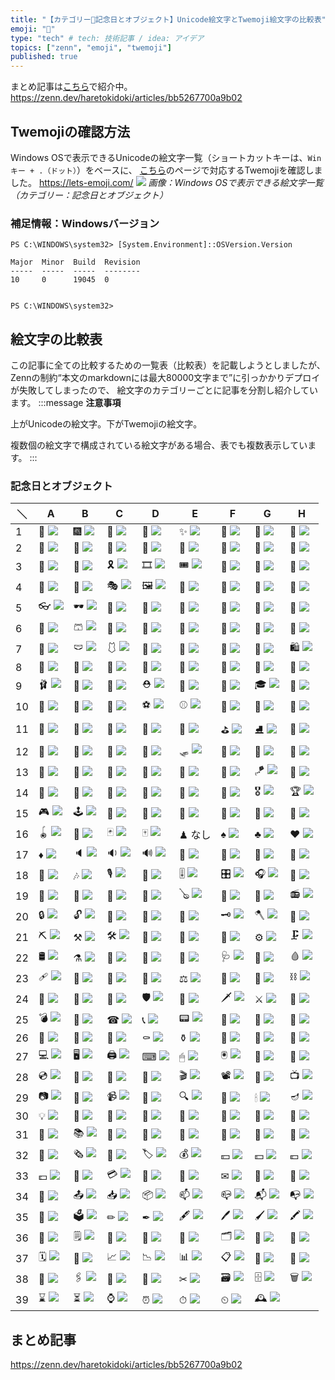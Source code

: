 ```yaml
---
title: "【カテゴリー🎈記念日とオブジェクト】Unicode絵文字とTwemoji絵文字の比較表"
emoji: "🎈"
type: "tech" # tech: 技術記事 / idea: アイデア
topics: ["zenn", "emoji", "twemoji"]
published: true
---
```

まとめ記事は[こちら](https://zenn.dev/haretokidoki/articles/bb5267700a9b02)で紹介中。
https://zenn.dev/haretokidoki/articles/bb5267700a9b02

## Twemojiの確認方法
Windows OSで表示できるUnicodeの絵文字一覧（ショートカットキーは、`Winキー + .（ドット）`）をベースに、
[こちら](https://lets-emoji.com/)のページで対応するTwemojiを確認しました。
https://lets-emoji.com/
![](https://storage.googleapis.com/zenn-user-upload/639d9213837a-20230517.png)
*画像：Windows OSで表示できる絵文字一覧（カテゴリー：記念日とオブジェクト）*

### 補足情報：Windowsバージョン
```powershell:Windows10 Pro
PS C:\WINDOWS\system32> [System.Environment]::OSVersion.Version

Major  Minor  Build  Revision
-----  -----  -----  --------
10     0      19045  0


PS C:\WINDOWS\system32>
```

## 絵文字の比較表
この記事に全ての比較するための一覧表（比較表）を記載しようとしましたが、
Zennの制約“本文のmarkdownには最大80000文字まで”に引っかかりデプロイが失敗してしまったので、
絵文字のカテゴリーごとに記事を分割し紹介しています。
:::message
**注意事項**

上がUnicodeの絵文字。下がTwemojiの絵文字。

複数個の絵文字で構成されている絵文字がある場合、表でも複数表示しています。
:::
### 記念日とオブジェクト
| ＼ | A | B | C | D | E | F | G | H |
| ----- | ----- | ----- | ----- | ----- | ----- | ----- | ----- | ----- |
| 1 | 🎈 ![](https://twemoji.maxcdn.com/v/14.0.2/72x72/1f388.png) | 🎆 ![](https://twemoji.maxcdn.com/v/14.0.2/72x72/1f386.png) | 🎇 ![](https://twemoji.maxcdn.com/v/14.0.2/72x72/1f387.png) | 🧨 ![](https://twemoji.maxcdn.com/v/14.0.2/72x72/1f9e8.png) | ✨ ![](https://twemoji.maxcdn.com/v/14.0.2/72x72/2728.png) | 🎉 ![](https://twemoji.maxcdn.com/v/14.0.2/72x72/1f389.png) | 🎊 ![](https://twemoji.maxcdn.com/v/14.0.2/72x72/1f38a.png) | 🎃 ![](https://twemoji.maxcdn.com/v/14.0.2/72x72/1f383.png) |
| 2 | 🎄 ![](https://twemoji.maxcdn.com/v/14.0.2/72x72/1f384.png) | 🎋 ![](https://twemoji.maxcdn.com/v/14.0.2/72x72/1f38b.png) | 🎍 ![](https://twemoji.maxcdn.com/v/14.0.2/72x72/1f38d.png) | 🎎 ![](https://twemoji.maxcdn.com/v/14.0.2/72x72/1f38e.png) | 🎏 ![](https://twemoji.maxcdn.com/v/14.0.2/72x72/1f38f.png) | 🎐 ![](https://twemoji.maxcdn.com/v/14.0.2/72x72/1f390.png) | 🎑 ![](https://twemoji.maxcdn.com/v/14.0.2/72x72/1f391.png) | 🧧 ![](https://twemoji.maxcdn.com/v/14.0.2/72x72/1f9e7.png) |
| 3 | 🎀 ![](https://twemoji.maxcdn.com/v/14.0.2/72x72/1f380.png) | 🎁 ![](https://twemoji.maxcdn.com/v/14.0.2/72x72/1f381.png) | 🎗 ![](https://twemoji.maxcdn.com/v/14.0.2/72x72/1f397.png) | 🎞 ![](https://twemoji.maxcdn.com/v/14.0.2/72x72/1f39e.png) | 🎟 ![](https://twemoji.maxcdn.com/v/14.0.2/72x72/1f39f.png) | 🎫 ![](https://twemoji.maxcdn.com/v/14.0.2/72x72/1f3ab.png) | 🎠 ![](https://twemoji.maxcdn.com/v/14.0.2/72x72/1f3a0.png) | 🎡 ![](https://twemoji.maxcdn.com/v/14.0.2/72x72/1f3a1.png) |
| 4 | 🎢 ![](https://twemoji.maxcdn.com/v/14.0.2/72x72/1f3a2.png) | 🎪 ![](https://twemoji.maxcdn.com/v/14.0.2/72x72/1f3aa.png) | 🎭 ![](https://twemoji.maxcdn.com/v/14.0.2/72x72/1f3ad.png) | 🖼 ![](https://twemoji.maxcdn.com/v/14.0.2/72x72/1f5bc.png) | 🎨 ![](https://twemoji.maxcdn.com/v/14.0.2/72x72/1f3a8.png) | 🧵 ![](https://twemoji.maxcdn.com/v/14.0.2/72x72/1f9f5.png) | 🧶 ![](https://twemoji.maxcdn.com/v/14.0.2/72x72/1f9f6.png) | 🛒 ![](https://twemoji.maxcdn.com/v/14.0.2/72x72/1f6d2.png) |
| 5 | 👓 ![](https://twemoji.maxcdn.com/v/14.0.2/72x72/1f453.png) | 🕶 ![](https://twemoji.maxcdn.com/v/14.0.2/72x72/1f576.png) | 🦺 ![](https://twemoji.maxcdn.com/v/14.0.2/72x72/1f9ba.png) | 🥽 ![](https://twemoji.maxcdn.com/v/14.0.2/72x72/1f97d.png) | 🥼 ![](https://twemoji.maxcdn.com/v/14.0.2/72x72/1f97c.png) | 🧥 ![](https://twemoji.maxcdn.com/v/14.0.2/72x72/1f9e5.png) | 👔 ![](https://twemoji.maxcdn.com/v/14.0.2/72x72/1f454.png) | 👕 ![](https://twemoji.maxcdn.com/v/14.0.2/72x72/1f455.png) |
| 6 | 👖 ![](https://twemoji.maxcdn.com/v/14.0.2/72x72/1f456.png) | 🩳 ![](https://twemoji.maxcdn.com/v/14.0.2/72x72/1fa73.png) | 🧣 ![](https://twemoji.maxcdn.com/v/14.0.2/72x72/1f9e3.png) | 🧤 ![](https://twemoji.maxcdn.com/v/14.0.2/72x72/1f9e4.png) | 🧦 ![](https://twemoji.maxcdn.com/v/14.0.2/72x72/1f9e6.png) | 👗 ![](https://twemoji.maxcdn.com/v/14.0.2/72x72/1f457.png) | 🥻 ![](https://twemoji.maxcdn.com/v/14.0.2/72x72/1f97b.png) | 👘 ![](https://twemoji.maxcdn.com/v/14.0.2/72x72/1f458.png) |
| 7 | 👚 ![](https://twemoji.maxcdn.com/v/14.0.2/72x72/1f45a.png) | 🩲 ![](https://twemoji.maxcdn.com/v/14.0.2/72x72/1fa72.png) | 🩱 ![](https://twemoji.maxcdn.com/v/14.0.2/72x72/1fa71.png) | 👙 ![](https://twemoji.maxcdn.com/v/14.0.2/72x72/1f459.png) | 👛 ![](https://twemoji.maxcdn.com/v/14.0.2/72x72/1f45b.png) | 👜 ![](https://twemoji.maxcdn.com/v/14.0.2/72x72/1f45c.png) | 👝 ![](https://twemoji.maxcdn.com/v/14.0.2/72x72/1f45d.png) | 🛍 ![](https://twemoji.maxcdn.com/v/14.0.2/72x72/1f6cd.png) |
| 8 | 🎒 ![](https://twemoji.maxcdn.com/v/14.0.2/72x72/1f392.png) | 👞 ![](https://twemoji.maxcdn.com/v/14.0.2/72x72/1f45e.png) | 👟 ![](https://twemoji.maxcdn.com/v/14.0.2/72x72/1f45f.png) | 🥾 ![](https://twemoji.maxcdn.com/v/14.0.2/72x72/1f97e.png) | 🥿 ![](https://twemoji.maxcdn.com/v/14.0.2/72x72/1f97f.png) | 👠 ![](https://twemoji.maxcdn.com/v/14.0.2/72x72/1f460.png) | 👡 ![](https://twemoji.maxcdn.com/v/14.0.2/72x72/1f461.png) | 👢 ![](https://twemoji.maxcdn.com/v/14.0.2/72x72/1f462.png) |
| 9 | 🩰 ![](https://twemoji.maxcdn.com/v/14.0.2/72x72/1fa70.png) | 👑 ![](https://twemoji.maxcdn.com/v/14.0.2/72x72/1f451.png) | 🧢 ![](https://twemoji.maxcdn.com/v/14.0.2/72x72/1f9e2.png) | ⛑ ![](https://twemoji.maxcdn.com/v/14.0.2/72x72/26d1.png) | 👒 ![](https://twemoji.maxcdn.com/v/14.0.2/72x72/1f452.png) | 🎩 ![](https://twemoji.maxcdn.com/v/14.0.2/72x72/1f3a9.png) | 🎓 ![](https://twemoji.maxcdn.com/v/14.0.2/72x72/1f393.png) | 💋 ![](https://twemoji.maxcdn.com/v/14.0.2/72x72/1f48b.png) |
| 10 | 💄 ![](https://twemoji.maxcdn.com/v/14.0.2/72x72/1f484.png) | 💍 ![](https://twemoji.maxcdn.com/v/14.0.2/72x72/1f48d.png) | 💎 ![](https://twemoji.maxcdn.com/v/14.0.2/72x72/1f48e.png) | ⚽ ![](https://twemoji.maxcdn.com/v/14.0.2/72x72/26bd.png) | ⚾ ![](https://twemoji.maxcdn.com/v/14.0.2/72x72/26be.png) | 🥎 ![](https://twemoji.maxcdn.com/v/14.0.2/72x72/1f94e.png) | 🏀 ![](https://twemoji.maxcdn.com/v/14.0.2/72x72/1f3c0.png) | 🏐 ![](https://twemoji.maxcdn.com/v/14.0.2/72x72/1f3d0.png) |
| 11 | 🏈 ![](https://twemoji.maxcdn.com/v/14.0.2/72x72/1f3c8.png) | 🏉 ![](https://twemoji.maxcdn.com/v/14.0.2/72x72/1f3c9.png) | 🎱 ![](https://twemoji.maxcdn.com/v/14.0.2/72x72/1f3b1.png) | 🎳 ![](https://twemoji.maxcdn.com/v/14.0.2/72x72/1f3b3.png) | 🥌 ![](https://twemoji.maxcdn.com/v/14.0.2/72x72/1f94c.png) | ⛳ ![](https://twemoji.maxcdn.com/v/14.0.2/72x72/26f3.png) | ⛸ ![](https://twemoji.maxcdn.com/v/14.0.2/72x72/26f8.png) | 🎣 ![](https://twemoji.maxcdn.com/v/14.0.2/72x72/1f3a3.png) |
| 12 | 🤿 ![](https://twemoji.maxcdn.com/v/14.0.2/72x72/1f93f.png) | 🎽 ![](https://twemoji.maxcdn.com/v/14.0.2/72x72/1f3bd.png) | 🛶 ![](https://twemoji.maxcdn.com/v/14.0.2/72x72/1f6f6.png) | 🎿 ![](https://twemoji.maxcdn.com/v/14.0.2/72x72/1f3bf.png) | 🛷 ![](https://twemoji.maxcdn.com/v/14.0.2/72x72/1f6f7.png) | 🥅 ![](https://twemoji.maxcdn.com/v/14.0.2/72x72/1f945.png) | 🏒 ![](https://twemoji.maxcdn.com/v/14.0.2/72x72/1f3d2.png) | 🥍 ![](https://twemoji.maxcdn.com/v/14.0.2/72x72/1f94d.png) |
| 13 | 🏏 ![](https://twemoji.maxcdn.com/v/14.0.2/72x72/1f3cf.png) | 🏑 ![](https://twemoji.maxcdn.com/v/14.0.2/72x72/1f3d1.png) | 🏓 ![](https://twemoji.maxcdn.com/v/14.0.2/72x72/1f3d3.png) | 🏸 ![](https://twemoji.maxcdn.com/v/14.0.2/72x72/1f3f8.png) | 🎾 ![](https://twemoji.maxcdn.com/v/14.0.2/72x72/1f3be.png) | 🥏 ![](https://twemoji.maxcdn.com/v/14.0.2/72x72/1f94f.png) | 🪁 ![](https://twemoji.maxcdn.com/v/14.0.2/72x72/1fa81.png) | 🎯 ![](https://twemoji.maxcdn.com/v/14.0.2/72x72/1f3af.png) |
| 14 | 🥊 ![](https://twemoji.maxcdn.com/v/14.0.2/72x72/1f94a.png) | 🥋 ![](https://twemoji.maxcdn.com/v/14.0.2/72x72/1f94b.png) | 🥇 ![](https://twemoji.maxcdn.com/v/14.0.2/72x72/1f947.png) | 🥈 ![](https://twemoji.maxcdn.com/v/14.0.2/72x72/1f948.png) | 🥉 ![](https://twemoji.maxcdn.com/v/14.0.2/72x72/1f949.png) | 🏅 ![](https://twemoji.maxcdn.com/v/14.0.2/72x72/1f3c5.png) | 🎖 ![](https://twemoji.maxcdn.com/v/14.0.2/72x72/1f396.png) | 🏆 ![](https://twemoji.maxcdn.com/v/14.0.2/72x72/1f3c6.png) |
| 15 | 🎮 ![](https://twemoji.maxcdn.com/v/14.0.2/72x72/1f3ae.png) | 🕹 ![](https://twemoji.maxcdn.com/v/14.0.2/72x72/1f579.png) | 🎰 ![](https://twemoji.maxcdn.com/v/14.0.2/72x72/1f3b0.png) | 🎲 ![](https://twemoji.maxcdn.com/v/14.0.2/72x72/1f3b2.png) | 🔮 ![](https://twemoji.maxcdn.com/v/14.0.2/72x72/1f52e.png) | 🧿 ![](https://twemoji.maxcdn.com/v/14.0.2/72x72/1f9ff.png) | 🧩 ![](https://twemoji.maxcdn.com/v/14.0.2/72x72/1f9e9.png) | 🧸 ![](https://twemoji.maxcdn.com/v/14.0.2/72x72/1f9f8.png) |
| 16 | 🪀 ![](https://twemoji.maxcdn.com/v/14.0.2/72x72/1fa80.png) | 🎴 ![](https://twemoji.maxcdn.com/v/14.0.2/72x72/1f3b4.png) | 🃏 ![](https://twemoji.maxcdn.com/v/14.0.2/72x72/1f0cf.png) | 🀄 ![](https://twemoji.maxcdn.com/v/14.0.2/72x72/1f004.png) | ♟ なし | ♠ ![](https://twemoji.maxcdn.com/v/14.0.2/72x72/2660.png) | ♣ ![](https://twemoji.maxcdn.com/v/14.0.2/72x72/2663.png) | ♥ ![](https://twemoji.maxcdn.com/v/14.0.2/72x72/2665.png) |
| 17 | ♦ ![](https://twemoji.maxcdn.com/v/14.0.2/72x72/2666.png) | 🔈 ![](https://twemoji.maxcdn.com/v/14.0.2/72x72/1f508.png) | 🔉 ![](https://twemoji.maxcdn.com/v/14.0.2/72x72/1f509.png) | 🔊 ![](https://twemoji.maxcdn.com/v/14.0.2/72x72/1f50a.png) | 📢 ![](https://twemoji.maxcdn.com/v/14.0.2/72x72/1f4e2.png) | 📣 ![](https://twemoji.maxcdn.com/v/14.0.2/72x72/1f4e3.png) | 🔔 ![](https://twemoji.maxcdn.com/v/14.0.2/72x72/1f514.png) | 🎼 ![](https://twemoji.maxcdn.com/v/14.0.2/72x72/1f3bc.png) |
| 18 | 🎵 ![](https://twemoji.maxcdn.com/v/14.0.2/72x72/1f3b5.png) | 🎶 ![](https://twemoji.maxcdn.com/v/14.0.2/72x72/1f3b6.png) | 🎙 ![](https://twemoji.maxcdn.com/v/14.0.2/72x72/1f399.png) | 🎤 ![](https://twemoji.maxcdn.com/v/14.0.2/72x72/1f3a4.png) | 🎚 ![](https://twemoji.maxcdn.com/v/14.0.2/72x72/1f39a.png) | 🎛 ![](https://twemoji.maxcdn.com/v/14.0.2/72x72/1f39b.png) | 🎧 ![](https://twemoji.maxcdn.com/v/14.0.2/72x72/1f3a7.png) | 📯 ![](https://twemoji.maxcdn.com/v/14.0.2/72x72/1f4ef.png) |
| 19 | 🥁 ![](https://twemoji.maxcdn.com/v/14.0.2/72x72/1f941.png) | 🎷 ![](https://twemoji.maxcdn.com/v/14.0.2/72x72/1f3b7.png) | 🎺 ![](https://twemoji.maxcdn.com/v/14.0.2/72x72/1f3ba.png) | 🎸 ![](https://twemoji.maxcdn.com/v/14.0.2/72x72/1f3b8.png) | 🪕 ![](https://twemoji.maxcdn.com/v/14.0.2/72x72/1fa95.png) | 🎻 ![](https://twemoji.maxcdn.com/v/14.0.2/72x72/1f3bb.png) | 🎹 ![](https://twemoji.maxcdn.com/v/14.0.2/72x72/1f3b9.png) | 📻 ![](https://twemoji.maxcdn.com/v/14.0.2/72x72/1f4fb.png) |
| 20 | 🔒 ![](https://twemoji.maxcdn.com/v/14.0.2/72x72/1f512.png) | 🔓 ![](https://twemoji.maxcdn.com/v/14.0.2/72x72/1f513.png) | 🔏 ![](https://twemoji.maxcdn.com/v/14.0.2/72x72/1f50f.png) | 🔐 ![](https://twemoji.maxcdn.com/v/14.0.2/72x72/1f510.png) | 🔑 ![](https://twemoji.maxcdn.com/v/14.0.2/72x72/1f511.png) | 🗝 ![](https://twemoji.maxcdn.com/v/14.0.2/72x72/1f5dd.png) | 🪓 ![](https://twemoji.maxcdn.com/v/14.0.2/72x72/1fa93.png) | 🔨 ![](https://twemoji.maxcdn.com/v/14.0.2/72x72/1f528.png) |
| 21 | ⛏ ![](https://twemoji.maxcdn.com/v/14.0.2/72x72/26cf.png) | ⚒ ![](https://twemoji.maxcdn.com/v/14.0.2/72x72/2692.png) | 🛠 ![](https://twemoji.maxcdn.com/v/14.0.2/72x72/1f6e0.png) | 🔧 ![](https://twemoji.maxcdn.com/v/14.0.2/72x72/1f527.png) | 🔩 ![](https://twemoji.maxcdn.com/v/14.0.2/72x72/1f529.png) | 🧱 ![](https://twemoji.maxcdn.com/v/14.0.2/72x72/1f9f1.png) | ⚙ ![](https://twemoji.maxcdn.com/v/14.0.2/72x72/2699.png) | 🗜 ![](https://twemoji.maxcdn.com/v/14.0.2/72x72/1f5dc.png) |
| 22 | 🛢 ![](https://twemoji.maxcdn.com/v/14.0.2/72x72/1f6e2.png) | ⚗ ![](https://twemoji.maxcdn.com/v/14.0.2/72x72/2697.png) | 🧪 ![](https://twemoji.maxcdn.com/v/14.0.2/72x72/1f9ea.png) | 🧫 ![](https://twemoji.maxcdn.com/v/14.0.2/72x72/1f9eb.png) | 🧬 ![](https://twemoji.maxcdn.com/v/14.0.2/72x72/1f9ec.png) | 🩺 ![](https://twemoji.maxcdn.com/v/14.0.2/72x72/1fa7a.png) | 💉 ![](https://twemoji.maxcdn.com/v/14.0.2/72x72/1f489.png) | 🩸 ![](https://twemoji.maxcdn.com/v/14.0.2/72x72/1fa78.png) |
| 23 | 🩹 ![](https://twemoji.maxcdn.com/v/14.0.2/72x72/1fa79.png) | 💊 ![](https://twemoji.maxcdn.com/v/14.0.2/72x72/1f48a.png) | 🔬 ![](https://twemoji.maxcdn.com/v/14.0.2/72x72/1f52c.png) | 🔭 ![](https://twemoji.maxcdn.com/v/14.0.2/72x72/1f52d.png) | ⚖ ![](https://twemoji.maxcdn.com/v/14.0.2/72x72/2696.png) | 📿 ![](https://twemoji.maxcdn.com/v/14.0.2/72x72/1f4ff.png) | 🔗 ![](https://twemoji.maxcdn.com/v/14.0.2/72x72/1f517.png) | ⛓ ![](https://twemoji.maxcdn.com/v/14.0.2/72x72/26d3.png) |
| 24 | 🧰 ![](https://twemoji.maxcdn.com/v/14.0.2/72x72/1f9f0.png) | 🧲 ![](https://twemoji.maxcdn.com/v/14.0.2/72x72/1f9f2.png) | 🦯 ![](https://twemoji.maxcdn.com/v/14.0.2/72x72/1f9af.png) | 🛡 ![](https://twemoji.maxcdn.com/v/14.0.2/72x72/1f6e1.png) | 🏹 ![](https://twemoji.maxcdn.com/v/14.0.2/72x72/1f3f9.png) | 🗡 ![](https://twemoji.maxcdn.com/v/14.0.2/72x72/1f5e1.png) | ⚔ ![](https://twemoji.maxcdn.com/v/14.0.2/72x72/2694.png) | 🔪 ![](https://twemoji.maxcdn.com/v/14.0.2/72x72/1f52a.png) |
| 25 | 💣 ![](https://twemoji.maxcdn.com/v/14.0.2/72x72/1f4a3.png) | 🔫 ![](https://twemoji.maxcdn.com/v/14.0.2/72x72/1f52b.png) | ☎ ![](https://twemoji.maxcdn.com/v/14.0.2/72x72/260e.png) | 📞 ![](https://twemoji.maxcdn.com/v/14.0.2/72x72/1f4de.png) | 📟 ![](https://twemoji.maxcdn.com/v/14.0.2/72x72/1f4df.png) | 📠 ![](https://twemoji.maxcdn.com/v/14.0.2/72x72/1f4e0.png) | 📱 ![](https://twemoji.maxcdn.com/v/14.0.2/72x72/1f4f1.png) | 📲 ![](https://twemoji.maxcdn.com/v/14.0.2/72x72/1f4f2.png) |
| 26 | 📳 ![](https://twemoji.maxcdn.com/v/14.0.2/72x72/1f4f3.png) | 📴 ![](https://twemoji.maxcdn.com/v/14.0.2/72x72/1f4f4.png) | 🚬 ![](https://twemoji.maxcdn.com/v/14.0.2/72x72/1f6ac.png) | ⚰ ![](https://twemoji.maxcdn.com/v/14.0.2/72x72/26b0.png) | ⚱ ![](https://twemoji.maxcdn.com/v/14.0.2/72x72/26b1.png) | 🗿 ![](https://twemoji.maxcdn.com/v/14.0.2/72x72/1f5ff.png) | 🔋 ![](https://twemoji.maxcdn.com/v/14.0.2/72x72/1f50b.png) | 🔌 ![](https://twemoji.maxcdn.com/v/14.0.2/72x72/1f50c.png) |
| 27 | 💻 ![](https://twemoji.maxcdn.com/v/14.0.2/72x72/1f4bb.png) | 🖥 ![](https://twemoji.maxcdn.com/v/14.0.2/72x72/1f5a5.png) | 🖨 ![](https://twemoji.maxcdn.com/v/14.0.2/72x72/1f5a8.png) | ⌨ ![](https://twemoji.maxcdn.com/v/14.0.2/72x72/2328.png) | 🖱 ![](https://twemoji.maxcdn.com/v/14.0.2/72x72/1f5b1.png) | 🖲 ![](https://twemoji.maxcdn.com/v/14.0.2/72x72/1f5b2.png) | 💽 ![](https://twemoji.maxcdn.com/v/14.0.2/72x72/1f4bd.png) | 💾 ![](https://twemoji.maxcdn.com/v/14.0.2/72x72/1f4be.png) |
| 28 | 💿 ![](https://twemoji.maxcdn.com/v/14.0.2/72x72/1f4bf.png) | 📀 ![](https://twemoji.maxcdn.com/v/14.0.2/72x72/1f4c0.png) | 🧮 ![](https://twemoji.maxcdn.com/v/14.0.2/72x72/1f9ee.png) | 🎥 ![](https://twemoji.maxcdn.com/v/14.0.2/72x72/1f3a5.png) | 🎬 ![](https://twemoji.maxcdn.com/v/14.0.2/72x72/1f3ac.png) | 📽 ![](https://twemoji.maxcdn.com/v/14.0.2/72x72/1f4fd.png) | 📡 ![](https://twemoji.maxcdn.com/v/14.0.2/72x72/1f4e1.png) | 📺 ![](https://twemoji.maxcdn.com/v/14.0.2/72x72/1f4fa.png) |
| 29 | 📷 ![](https://twemoji.maxcdn.com/v/14.0.2/72x72/1f4f7.png) | 📸 ![](https://twemoji.maxcdn.com/v/14.0.2/72x72/1f4f8.png) | 📹 ![](https://twemoji.maxcdn.com/v/14.0.2/72x72/1f4f9.png) | 📼 ![](https://twemoji.maxcdn.com/v/14.0.2/72x72/1f4fc.png) | 🔍 ![](https://twemoji.maxcdn.com/v/14.0.2/72x72/1f50d.png) | 🔎 ![](https://twemoji.maxcdn.com/v/14.0.2/72x72/1f50e.png) | 🕯 ![](https://twemoji.maxcdn.com/v/14.0.2/72x72/1f56f.png) | 🪔 ![](https://twemoji.maxcdn.com/v/14.0.2/72x72/1fa94.png) |
| 30 | 💡 ![](https://twemoji.maxcdn.com/v/14.0.2/72x72/1f4a1.png) | 🔦 ![](https://twemoji.maxcdn.com/v/14.0.2/72x72/1f526.png) | 🏮 ![](https://twemoji.maxcdn.com/v/14.0.2/72x72/1f3ee.png) | 📔 ![](https://twemoji.maxcdn.com/v/14.0.2/72x72/1f4d4.png) | 📕 ![](https://twemoji.maxcdn.com/v/14.0.2/72x72/1f4d5.png) | 📖 ![](https://twemoji.maxcdn.com/v/14.0.2/72x72/1f4d6.png) | 📗 ![](https://twemoji.maxcdn.com/v/14.0.2/72x72/1f4d7.png) | 📘 ![](https://twemoji.maxcdn.com/v/14.0.2/72x72/1f4d8.png) |
| 31 | 📙 ![](https://twemoji.maxcdn.com/v/14.0.2/72x72/1f4d9.png) | 📚 ![](https://twemoji.maxcdn.com/v/14.0.2/72x72/1f4da.png) | 📓 ![](https://twemoji.maxcdn.com/v/14.0.2/72x72/1f4d3.png) | 📒 ![](https://twemoji.maxcdn.com/v/14.0.2/72x72/1f4d2.png) | 📃 ![](https://twemoji.maxcdn.com/v/14.0.2/72x72/1f4c3.png) | 📜 ![](https://twemoji.maxcdn.com/v/14.0.2/72x72/1f4dc.png) | 📄 ![](https://twemoji.maxcdn.com/v/14.0.2/72x72/1f4c4.png) | 📑 ![](https://twemoji.maxcdn.com/v/14.0.2/72x72/1f4d1.png) |
| 32 | 📰 ![](https://twemoji.maxcdn.com/v/14.0.2/72x72/1f4f0.png) | 🗞 ![](https://twemoji.maxcdn.com/v/14.0.2/72x72/1f5de.png) | 🔖 ![](https://twemoji.maxcdn.com/v/14.0.2/72x72/1f516.png) | 🏷 ![](https://twemoji.maxcdn.com/v/14.0.2/72x72/1f3f7.png) | 💰 ![](https://twemoji.maxcdn.com/v/14.0.2/72x72/1f4b0.png) | 💴 ![](https://twemoji.maxcdn.com/v/14.0.2/72x72/1f4b4.png) | 💵 ![](https://twemoji.maxcdn.com/v/14.0.2/72x72/1f4b5.png) | 💶 ![](https://twemoji.maxcdn.com/v/14.0.2/72x72/1f4b6.png) |
| 33 | 💷 ![](https://twemoji.maxcdn.com/v/14.0.2/72x72/1f4b7.png) | 💸 ![](https://twemoji.maxcdn.com/v/14.0.2/72x72/1f4b8.png) | 💳 ![](https://twemoji.maxcdn.com/v/14.0.2/72x72/1f4b3.png) | 🧾 ![](https://twemoji.maxcdn.com/v/14.0.2/72x72/1f9fe.png) | 🏧 ![](https://twemoji.maxcdn.com/v/14.0.2/72x72/1f3e7.png) | ✉ ![](https://twemoji.maxcdn.com/v/14.0.2/72x72/2709.png) | 📧 ![](https://twemoji.maxcdn.com/v/14.0.2/72x72/1f4e7.png) | 📨 ![](https://twemoji.maxcdn.com/v/14.0.2/72x72/1f4e8.png) |
| 34 | 📩 ![](https://twemoji.maxcdn.com/v/14.0.2/72x72/1f4e9.png) | 📤 ![](https://twemoji.maxcdn.com/v/14.0.2/72x72/1f4e4.png) | 📥 ![](https://twemoji.maxcdn.com/v/14.0.2/72x72/1f4e5.png) | 📦 ![](https://twemoji.maxcdn.com/v/14.0.2/72x72/1f4e6.png) | 📫 ![](https://twemoji.maxcdn.com/v/14.0.2/72x72/1f4eb.png) | 📪 ![](https://twemoji.maxcdn.com/v/14.0.2/72x72/1f4ea.png) | 📬 ![](https://twemoji.maxcdn.com/v/14.0.2/72x72/1f4ec.png) | 📭 ![](https://twemoji.maxcdn.com/v/14.0.2/72x72/1f4ed.png) |
| 35 | 📮 ![](https://twemoji.maxcdn.com/v/14.0.2/72x72/1f4ee.png) | 🗳 ![](https://twemoji.maxcdn.com/v/14.0.2/72x72/1f5f3.png) | ✏ ![](https://twemoji.maxcdn.com/v/14.0.2/72x72/270f.png) | ✒ ![](https://twemoji.maxcdn.com/v/14.0.2/72x72/2712.png) | 🖋 ![](https://twemoji.maxcdn.com/v/14.0.2/72x72/1f58b.png) | 🖊 ![](https://twemoji.maxcdn.com/v/14.0.2/72x72/1f58a.png) | 🖌 ![](https://twemoji.maxcdn.com/v/14.0.2/72x72/1f58c.png) | 🖍 ![](https://twemoji.maxcdn.com/v/14.0.2/72x72/1f58d.png) |
| 36 | 📝 ![](https://twemoji.maxcdn.com/v/14.0.2/72x72/1f4dd.png) | 🗒 ![](https://twemoji.maxcdn.com/v/14.0.2/72x72/1f5d2.png) | 💼 ![](https://twemoji.maxcdn.com/v/14.0.2/72x72/1f4bc.png) | 📁 ![](https://twemoji.maxcdn.com/v/14.0.2/72x72/1f4c1.png) | 📂 ![](https://twemoji.maxcdn.com/v/14.0.2/72x72/1f4c2.png) | 🗂 ![](https://twemoji.maxcdn.com/v/14.0.2/72x72/1f5c2.png) | 📅 ![](https://twemoji.maxcdn.com/v/14.0.2/72x72/1f4c5.png) | 📆 ![](https://twemoji.maxcdn.com/v/14.0.2/72x72/1f4c6.png) |
| 37 | 🗓 ![](https://twemoji.maxcdn.com/v/14.0.2/72x72/1f5d3.png) | 📇 ![](https://twemoji.maxcdn.com/v/14.0.2/72x72/1f4c7.png) | 📈 ![](https://twemoji.maxcdn.com/v/14.0.2/72x72/1f4c8.png) | 📉 ![](https://twemoji.maxcdn.com/v/14.0.2/72x72/1f4c9.png) | 📊 ![](https://twemoji.maxcdn.com/v/14.0.2/72x72/1f4ca.png) | 📋 ![](https://twemoji.maxcdn.com/v/14.0.2/72x72/1f4cb.png) | 📌 ![](https://twemoji.maxcdn.com/v/14.0.2/72x72/1f4cc.png) | 📍 ![](https://twemoji.maxcdn.com/v/14.0.2/72x72/1f4cd.png) |
| 38 | 📎 ![](https://twemoji.maxcdn.com/v/14.0.2/72x72/1f4ce.png) | 🖇 ![](https://twemoji.maxcdn.com/v/14.0.2/72x72/1f587.png) | 📏 ![](https://twemoji.maxcdn.com/v/14.0.2/72x72/1f4cf.png) | 📐 ![](https://twemoji.maxcdn.com/v/14.0.2/72x72/1f4d0.png) | ✂ ![](https://twemoji.maxcdn.com/v/14.0.2/72x72/2702.png) | 🗃 ![](https://twemoji.maxcdn.com/v/14.0.2/72x72/1f5c3.png) | 🗄 ![](https://twemoji.maxcdn.com/v/14.0.2/72x72/1f5c4.png) | 🗑 ![](https://twemoji.maxcdn.com/v/14.0.2/72x72/1f5d1.png) |
| 39 | ⌛ ![](https://twemoji.maxcdn.com/v/14.0.2/72x72/231b.png) | ⏳ ![](https://twemoji.maxcdn.com/v/14.0.2/72x72/23f3.png) | ⌚ ![](https://twemoji.maxcdn.com/v/14.0.2/72x72/231a.png) | ⏰ ![](https://twemoji.maxcdn.com/v/14.0.2/72x72/23f0.png) | ⏱ ![](https://twemoji.maxcdn.com/v/14.0.2/72x72/23f1.png) | ⏲ ![](https://twemoji.maxcdn.com/v/14.0.2/72x72/23f2.png) | 🕰 ![](https://twemoji.maxcdn.com/v/14.0.2/72x72/1f570.png)

## まとめ記事
https://zenn.dev/haretokidoki/articles/bb5267700a9b02
